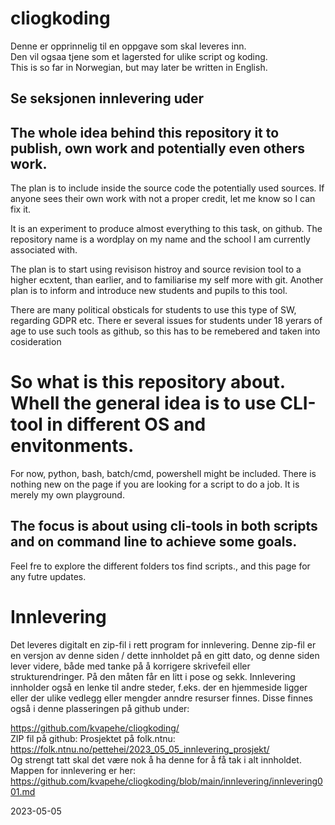 # cliogkoding
Denne er opprinnelig til en oppgave som skal leveres inn.  
Den vil ogsaa tjene som et lagersted for ulike script og koding.  
This is so far in Norwegian, but may later be written in English.


## Se seksjonen innlevering uder

## The whole idea behind this repository it to publish, own work and potentially even others work.
The plan is to include inside the source code the potentially used sources.
If anyone sees their own work with not a proper credit, let me know so I can fix it.

It is an experiment to produce almost everything to this task, on github.
The repository name is a wordplay on my name and the school I am currently associated with.

The plan is to start using revisison histroy and source revision tool to a higher ecxtent, than earlier,
and to familiarise my self more with git. Another plan is to inform and introduce new students and pupils to this tool.

There are many political obsticals for students to use this type of SW, regarding GDPR etc.
There er several issues for students under 18 yerars of age to use such tools as github, so this has to be remebered and 
taken into cosideration


# So what is this repository about. Whell the general idea is to use CLI-tool in different OS and envitonments.

For now, python, bash, batch/cmd, powershell might be included.
There is nothing new on the page if you are looking for a script to do a job. It is merely my own playground.


## The focus is about using cli-tools in both scripts and on command line to achieve some goals.
Feel fre to explore the different folders tos find scripts., and this page for any futre updates.


# Innlevering
Det leveres digitalt en zip-fil i rett program for innlevering.
Denne zip-fil er en versjon av denne siden / dette innholdet på en gitt dato, og denne siden lever videre, både med tanke på å korrigere skrivefeil eller strukturendringer.
På den måten får en litt i pose og sekk.
Innlevering innholder også en lenke til andre steder, f.eks. der en hjemmeside ligger eller der ulike vedlegg eller mengder anndre resurser finnes.
Disse finnes også i denne plasseringen på github under:

https://github.com/kvapehe/cliogkoding/  
ZIP fil på github: 
Prosjektet på folk.ntnu: https://folk.ntnu.no/pettehei/2023_05_05_innlevering_prosjekt/  
Og strengt tatt  skal det være nok å ha denne for å få tak i alt innholdet.
Mappen for innlevering er her:
https://github.com/kvapehe/cliogkoding/blob/main/innlevering/innlevering001.md

2023-05-05
